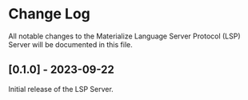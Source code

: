 # Change Log

All notable changes to the Materialize Language Server Protocol (LSP) Server will be documented in this file.

## [0.1.0] - 2023-09-22

Initial release of the LSP Server.
